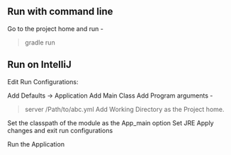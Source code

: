 Run with command line
-------------------------------------------
Go to the project home and run -
> gradle run

Run on IntelliJ
-------------------------------------------
Edit Run Configurations:

Add Defaults -> Application 
Add Main Class
Add Program arguments - 
> server /Path/to/abc.yml
Add Working Directory as the Project home.

Set the classpath of the module as the App_main option
Set JRE
Apply changes and exit run configurations

Run the Application 

